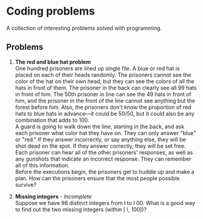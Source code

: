 # Coding problems

A collection of interesting problems solved with programming.

## Problems

1. **The red and blue hat problem**  
One hundred prisoners are lined up single file. A blue or red hat is placed on each of their heads randomly. The prisoners cannot see the color of the hat on their own head, but they can see the colors of all the hats in front of them. The prisoner in the back can clearly see all 99 hats in front of him. The 50th prisoner in line can see the 49 hats in front of him, and the prisoner in the front of the line cannot see anything but the forest before him. Also, the prisoners don't know the proportion of red hats to blue hats in advance—it could be 50/50, but it could also be any combination that adds to 100.  
A guard is going to walk down the line, starting in the back, and ask each prisoner what color hat they have on. They can only answer "blue" or "red." If they answer incorrectly, or say anything else, they will be shot dead on the spot. If they answer correctly, they will be set free. Each prisoner can hear all of the other prisoners' responses, as well as any gunshots that indicate an incorrect response. They can remember all of this information.  
Before the executions begin, the prisoners get to huddle up and make a plan. How can the prisoners ensure that the most people possible survive?  

2. **Missing integers** - *Incomplete*  
Suppose we have 98 distinct integers from I to I 00. What is a good way to find out the two missing integers (within [ l, 100])?
